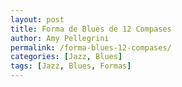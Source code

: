 ```yaml
---
layout: post
title: Forma de Blues de 12 Compases
author: Amy Pellegrini
permalink: /forma-blues-12-compases/
categories: [Jazz, Blues]
tags: [Jazz, Blues, Formas]
---
```

